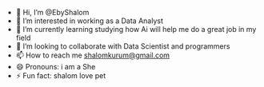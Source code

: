 - 👋 Hi, I’m @EbyShalom
- 👀 I’m interested in working as a Data Analyst 
- 🌱 I’m currently learning studying how Ai will help me do a great job in my field 
- 💞️ I’m looking to collaborate with Data Scientist and programmers 
- 📫 How to reach me shalomkurum@gmail.com
- 😄 Pronouns: i am a She
- ⚡ Fun fact: shalom love pet

<!---
EbyShalom/EbyShalom is a ✨ special ✨ repository because its `README.md` (this file) appears on your GitHub profile.
You can click the Preview link to take a look at your changes.
--->
